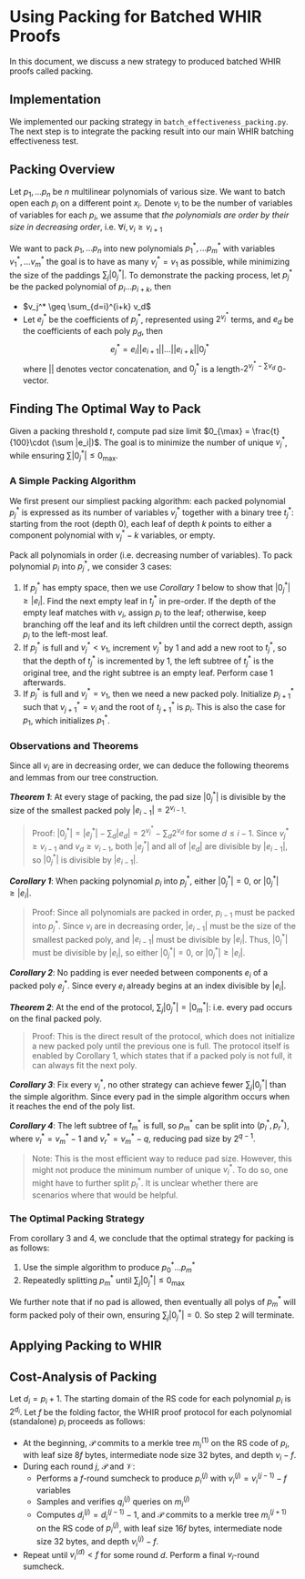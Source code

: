 # Using Packing for Batched WHIR Proofs

In this document, we discuss a new strategy to produced batched WHIR proofs called packing.

## Implementation
We implemented our packing strategy in `batch_effectiveness_packing.py`. The next step is to integrate the packing result into our main WHIR batching effectiveness test.

## Packing Overview
Let $p_1, \dots p_n$ be $n$ multilinear polynomials of various size. We want to batch open each $p_i$ on a different point $x_i$. Denote $v_i$ to be the number of variables of variables for each $p_i$, we assume that _the polynomials are order by their size in decreasing order_, i.e. $\forall i, v_i \geq v_{i+1}$

We want to pack $p_1, \dots p_n$ into new polynomials $p_1^*, \dots p_m^*$ with variables $v_1^*, \dots v_m^*$ the goal is to have as many $v_j^* = v_1$ as possible, while minimizing the size of the paddings $\sum_j |0_j^*|$. To demonstrate the packing process, let $p_j^*$ be the packed polynomial of $p_i\dots p_{i+k}$, then
* $v_j^* \geq \sum_{d=i}^{i+k} v_d$
* Let $e_j^*$ be the coefficients of $p_j^*$, represented using $2^{v_j^*}$ terms, and $e_d$ be the coefficients of each poly $p_d$, then
$$e_j^* = e_i || e_{i+1} || \dots || e_{i+k} || 0_j^*$$
where $||$ denotes vector concatenation, and $0_j^*$ is a length-$2^{v_j^* - \sum v_d}$ 0-vector.

## Finding The Optimal Way to Pack
Given a packing threshold $t$, compute pad size limit $0_{\max} = \frac{t}{100}\cdot (\sum |e_i|)$. The goal is to minimize the number of unique $v_j^*$, while ensuring $\sum |0_j^*| \leq 0_{\max}$.

### A Simple Packing Algorithm

We first present our simpliest packing algorithm: each packed polynomial $p_j^*$ is expressed as its number of variables $v_j^*$ together with a binary tree $t_j^*$: starting from the root (depth 0), each leaf of depth $k$ points to either a component polynomial with $v_j^* - k$ variables, or empty. 

Pack all polynomials in order (i.e. decreasing number of variables). To pack polynomial $p_i$ into $p_j^*$, we consider 3 cases:
1. If $p_j^*$ has empty space, then we use _Corollary 1_ below to show that $|0_j^*| \geq |e_i|$. Find the next empty leaf in $t_j^*$ in pre-order. If the depth of the empty leaf matches with $v_i$, assign $p_i$ to the leaf; otherwise, keep branching off the leaf and its left children until the correct depth, assign $p_i$ to the left-most leaf.
2. If $p_j^*$ is full and $v_j^* < v_1$, increment $v_j^*$ by 1 and add a new root to $t_j^*$, so that the depth of $t_j^*$ is incremented by 1, the left subtree of $t_j^*$ is the original tree, and the right subtree is an empty leaf. Perform case 1 afterwards.
3. If $p_j^*$ is full and $v_j^* = v_1$, then we need a new packed poly. Initialize $p_{j+1}^*$ such that $v_{j+1}^* = v_i$ and the root of $t_{j+1}^*$ is $p_i$. This is also the case for $p_1$, which initializes $p_1^*$.

### Observations and Theorems
Since all $v_i$ are in decreasing order, we can deduce the following theorems and lemmas from our tree construction.

***Theorem 1***: At every stage of packing, the pad size $|0_j^*|$ is divisible by the size of the smallest packed poly $|e_{i-1}| = 2^{v_{i-1}}$.
> Proof: $|0_j^*| = |e_j^*| - \sum_d |e_d| = 2^{v_j^*} - \sum_d 2^{v_d}$ for some $d \leq i-1$. Since $v_j^*\geq v_{i-1}$ and $v_d\geq v_{i-1}$, both $|e_j^*|$ and all of $|e_d|$ are divisible by $|e_{i-1}|$, so $|0_j^*|$ is divisible by $|e_{i-1}|$.

***Corollary 1***: When packing polynomial $p_i$ into $p_j^*$, either $|0_j^*| = 0$, or $|0_j^*| \geq |e_i|$.
> Proof: Since all polynomials are packed in order, $p_{i-1}$ must be packed into $p_j^*$. Since $v_i$ are in decreasing order, $|e_{i-1}|$ must be the size of the smallest packed poly, and $|e_{i-1}|$ must be divisible by $|e_i|$. Thus, $|0_j^*|$ must be divisible by $|e_i|$, so either $|0_j^*| = 0$, or $|0_j^*| \geq |e_i|$.

***Corollary 2***: No padding is ever needed between components $e_i$ of a packed poly $e_j^*$. Since every $e_i$ already begins at an index divisible by $|e_i|$.

***Theorem 2***: At the end of the protocol, $\sum_j |0_j^*| = |0_m^*|$: i.e. every pad occurs on the final packed poly.
> Proof: This is the direct result of the protocol, which does not initialize a new packed poly until the previous one is full. The protocol itself is enabled by Corollary 1, which states that if a packed poly is not full, it can always fit the next poly.

***Corollary 3***: Fix every $v_j^*$, no other strategy can achieve fewer $\sum_j |0_j^*|$ than the simple algorithm. Since every pad in the simple algorithm occurs when it reaches the end of the poly list.

***Corollary 4***: The left subtree of $t_m^*$ is full, so $p_m^*$ can be split into $(p_l^*, p_r^*)$, where $v_l^* = v_m^* - 1$ and $v_r^* = v_m^* - q$, reducing pad size by $2^{q-1}$.
> Note: This is the most efficient way to reduce pad size. However, this might not produce the minimum number of unique $v_i^*$. To do so, one might have to further split $p_l^*$. It is unclear whether there are scenarios where that would be helpful.

### The Optimal Packing Strategy
From corollary 3 and 4, we conclude that the optimal strategy for packing is as follows:
1. Use the simple algorithm to produce $p_0^*\dots p_m^*$
2. Repeatedly splitting $p_m^*$ until $\sum_j |0_j^*| \leq 0_{\max}$ 

We further note that if no pad is allowed, then eventually all polys of $p_m^*$ will form packed poly of their own, ensuring $\sum_j |0_j^*| = 0$. So step 2 will terminate.

## Applying Packing to WHIR

## Cost-Analysis of Packing
Let $d_i = p_i + 1$. The starting domain of the RS code for each polynomial $p_i$ is $2^{d_i}$. Let $f$ be the folding factor, the WHIR proof protocol for each polynomial (standalone) $p_i$ proceeds as follows:
* At the beginning, $\mathcal{P}$ commits to a merkle tree $m_i^{(1)}$ on the RS code of $p_i$, with leaf size $8f$ bytes, intermediate node size 32 bytes, and depth $v_i - f$.
* During each round $j$, $\mathcal{P}$ and $\mathcal{V}$:
  * Performs a $f$-round sumcheck to produce $p_i^{(j)}$ with $v_i^{(j)} = v_i^{(j-1)} - f$ variables
  * Samples and verifies $q_i^{(j)}$ queries on $m_i^{(j)}$
  * Computes $d_i^{(j)} = d_i^{(j-1)} - 1$, and $\mathcal{P}$ commits to a merkle tree $m_i^{(j+1)}$ on the RS code of $p_i^{(j)}$, with leaf size $16f$ bytes, intermediate node size 32 bytes, and depth $v_i^{(j)} - f$.
* Repeat until $v_i^{(d)} < f$ for some round $d$. Perform a final $v_i$-round sumcheck.

